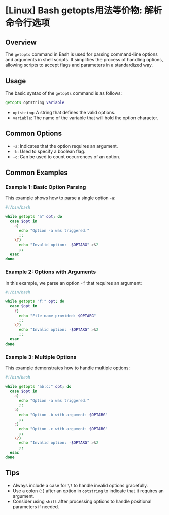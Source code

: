 # [Linux] Bash getopts用法等价物: 解析命令行选项

## Overview
The `getopts` command in Bash is used for parsing command-line options and arguments in shell scripts. It simplifies the process of handling options, allowing scripts to accept flags and parameters in a standardized way.

## Usage
The basic syntax of the `getopts` command is as follows:

```bash
getopts optstring variable
```

- `optstring`: A string that defines the valid options.
- `variable`: The name of the variable that will hold the option character.

## Common Options
- `-a`: Indicates that the option requires an argument.
- `-b`: Used to specify a boolean flag.
- `-c`: Can be used to count occurrences of an option.

## Common Examples

### Example 1: Basic Option Parsing
This example shows how to parse a single option `-a`:

```bash
#!/bin/bash

while getopts "a" opt; do
  case $opt in
    a)
      echo "Option -a was triggered."
      ;;
    \?)
      echo "Invalid option: -$OPTARG" >&2
      ;;
  esac
done
```

### Example 2: Options with Arguments
In this example, we parse an option `-f` that requires an argument:

```bash
#!/bin/bash

while getopts "f:" opt; do
  case $opt in
    f)
      echo "File name provided: $OPTARG"
      ;;
    \?)
      echo "Invalid option: -$OPTARG" >&2
      ;;
  esac
done
```

### Example 3: Multiple Options
This example demonstrates how to handle multiple options:

```bash
#!/bin/bash

while getopts "ab:c:" opt; do
  case $opt in
    a)
      echo "Option -a was triggered."
      ;;
    b)
      echo "Option -b with argument: $OPTARG"
      ;;
    c)
      echo "Option -c with argument: $OPTARG"
      ;;
    \?)
      echo "Invalid option: -$OPTARG" >&2
      ;;
  esac
done
```

## Tips
- Always include a case for `\?` to handle invalid options gracefully.
- Use a colon (`:`) after an option in `optstring` to indicate that it requires an argument.
- Consider using `shift` after processing options to handle positional parameters if needed.